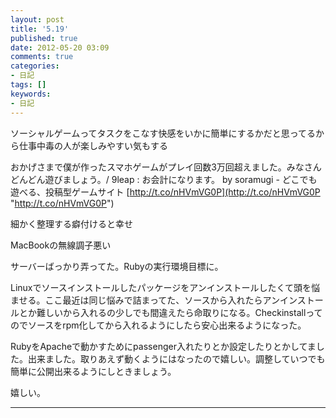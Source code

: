 ```yaml
---
layout: post
title: '5.19'
published: true
date: 2012-05-20 03:09
comments: true
categories:
- 日記
tags: []
keywords:
- 日記
---
```

ソーシャルゲームってタスクをこなす快感をいかに簡単にするかだと思ってるから仕事中毒の人が楽しみやすい気もする

おかげさまで僕が作ったスマホゲームがプレイ回数3万回超えました。みなさんどんどん遊びましょう。/ 9leap : お会計になります。 by soramugi - どこでも遊べる、投稿型ゲームサイト [http://t.co/nHVmVG0P](http://t.co/nHVmVG0P "http://t.co/nHVmVG0P")

細かく整理する癖付けると幸せ

MacBookの無線調子悪い

サーバーばっかり弄ってた。Rubyの実行環境目標に。

Linuxでソースインストールしたパッケージをアンインストールしたくて頭を悩ませる。ここ最近は同じ悩みで詰まってた、ソースから入れたらアンインストールとか難しいから入れるの少しでも間違えたら命取りになる。Checkinstallってのでソースをrpm化してから入れるようにしたら安心出来るようになった。

RubyをApacheで動かすためにpassenger入れたりとか設定したりとかしてました。出来ました。取りあえず動くようにはなったので嬉しい。調整していつでも簡単に公開出来るようにしときましょう。

嬉しい。

---

